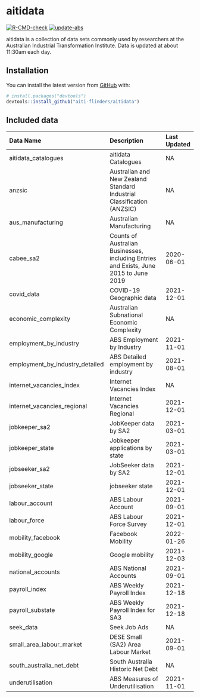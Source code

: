 
<!-- README.md is generated from README.Rmd. Please edit that file -->

# aitidata

<!-- badges: start -->

[![R-CMD-check](https://github.com/aiti-flinders/aitidata/actions/workflows/R-CMD-check.yaml/badge.svg)](https://github.com/aiti-flinders/aitidata/actions/workflows/R-CMD-check.yaml)
[![update-abs](https://github.com/aiti-flinders/aitidata/workflows/update-abs/badge.svg)](https://github.com/aiti-flinders/aitidata/actions)
<!-- badges: end -->

aitidata is a collection of data sets commonly used by researchers at
the Australian Industrial Transformation Institute. Data is updated at
about 11:30am each day.

## Installation

You can install the latest version from [GitHub](https://github.com/)
with:

``` r
# install.packages("devtools")
devtools::install_github("aiti-flinders/aitidata")
```

## Included data

| Data Name                          | Description                                                                           | Last Updated |
| :--------------------------------- | :------------------------------------------------------------------------------------ | :----------- |
| aitidata\_catalogues               | aitidata Catalogues                                                                   | NA           |
| anzsic                             | Australian and New Zealand Standard Industrial Classification (ANZSIC)                | NA           |
| aus\_manufacturing                 | Australian Manufacturing                                                              | NA           |
| cabee\_sa2                         | Counts of Australian Businesses, including Entries and Exists, June 2015 to June 2019 | 2020-06-01   |
| covid\_data                        | COVID-19 Geographic data                                                              | 2021-12-01   |
| economic\_complexity               | Australian Subnational Economic Complexity                                            | NA           |
| employment\_by\_industry           | ABS Employment by Industry                                                            | 2021-11-01   |
| employment\_by\_industry\_detailed | ABS Detailed employment by industry                                                   | 2021-08-01   |
| internet\_vacancies\_index         | Internet Vacancies Index                                                              | NA           |
| internet\_vacancies\_regional      | Internet Vacancies Regional                                                           | 2021-12-01   |
| jobkeeper\_sa2                     | JobKeeper data by SA2                                                                 | 2021-03-01   |
| jobkeeper\_state                   | Jobkeeper applications by state                                                       | 2021-03-01   |
| jobseeker\_sa2                     | JobSeeker data by SA2                                                                 | 2021-12-01   |
| jobseeker\_state                   | jobseeker state                                                                       | 2021-12-01   |
| labour\_account                    | ABS Labour Account                                                                    | 2021-09-01   |
| labour\_force                      | ABS Labour Force Survey                                                               | 2021-12-01   |
| mobility\_facebook                 | Facebook Mobility                                                                     | 2022-01-26   |
| mobility\_google                   | Google mobility                                                                       | 2021-12-03   |
| national\_accounts                 | ABS National Accounts                                                                 | 2021-09-01   |
| payroll\_index                     | ABS Weekly Payroll Index                                                              | 2021-12-18   |
| payroll\_substate                  | ABS Weekly Payroll Index for SA3                                                      | 2021-12-18   |
| seek\_data                         | Seek Job Ads                                                                          | NA           |
| small\_area\_labour\_market        | DESE Small (SA2) Area Labour Market                                                   | 2021-09-01   |
| south\_australia\_net\_debt        | South Australia Historic Net Debt                                                     | NA           |
| underutilisation                   | ABS Measures of Underutilisation                                                      | 2021-11-01   |

